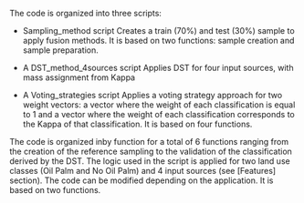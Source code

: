 The code is organized into three scripts: 
- Sampling_method script
Creates a train (70%) and test (30%) sample to apply fusion methods.
It is based on two functions: sample creation and sample preparation. 

- A DST_method_4sources script
Applies DST for four input sources, with mass assignment from Kappa
- A Voting_strategies script
Applies a voting strategy approach for two weight vectors: a vector where the weight of each classification is equal to 1 and a vector where the weight of each classification corresponds to the Kappa of that classification.
It is based on four functions.

The code is organized inby function for a total of 6 functions ranging from the creation of the reference sampling to the validation of the classification derived by the DST. The logic used in the script is applied for two land use classes (Oil Palm and No Oil Palm) and 4 input sources (see [Features] section). The code can be modified depending on the application. 
It is based on two functions. 
